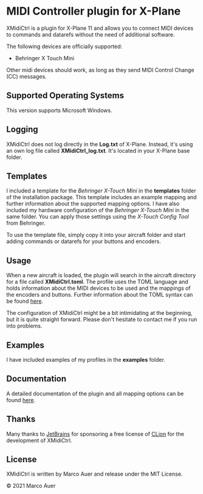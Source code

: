 # MIDI Controller plugin for X-Plane
XMidiCtrl is a plugin for X-Plane 11 and allows you to connect MIDI devices to commands and datarefs without the
need of additional software.

The following devices are officially supported:

* Behringer X Touch Mini

Other midi devices should work, as long as they send MIDI Control Change (CC) messages.

## Supported Operating Systems
This version supports Microsoft Windows.

## Logging
XMidiCtrl does not log directly in the **Log.txt** of X-Plane. Instead, it's using an own log file called
**XMidiCtrl_log.txt**. It's located in your X-Plane base folder.

## Templates
I included a template for the *Behringer X-Touch Mini* in the **templates** folder of the installation package. This 
template includes an example mapping and further information about the supported mapping options. I have also included 
my hardware configuration of the *Behringer X-Touch Mini* in the same folder. You can apply those settings using the 
*X-Touch Config Tool* from Behringer.

To use the template file, simply copy it into your aircraft folder and start adding commands or datarefs for your 
buttons and encoders.

## Usage
When a new aircraft is loaded, the plugin will search in the aircraft directory for a file called **XMidiCtrl.toml**. 
The profile uses the TOML language and holds information about the MIDI devices to be used and the mappings of the 
encoders and buttons.  Further information about the TOML syntax can be found [here](https://toml.io/en/).

The configuration of XMidiCtrl might be a bit intimidating at the beginning, but it is quite straight forward. Please
don't hesitate to contact me if you run into problems.

## Examples
I have included examples of my profiles in the **examples** folder.

## Documentation
A detailed documentation of the plugin and all mapping options can be found [here](https://mauer.github.io/xmidictrl/#/).

## Thanks
Many thanks to [JetBrains](https://www.jetbrains.com/) for sponsoring a free license of 
[CLion](https://www.jetbrains.com/clion/) for the development of XMidiCtrl.

## License
XMidiCtrl is written by Marco Auer and release under the MIT License.

&copy; 2021 Marco Auer